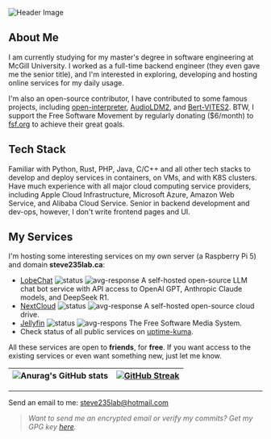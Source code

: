 ![Header Image](https://api.minio.steve235lab.ca/public/rareview_5.jpg)

## About Me

I am currently studying for my master's degree in software engineering at McGill University. I worked as a full-time backend engineer (they even gave me the senior title), and I'm interested in exploring, developing and hosting online services for my daily usage.  

I'm also an open-source contributor, I have contributed to some famous projects, including [open-interpreter](https://github.com/OpenInterpreter/open-interpreter), [AudioLDM2](https://github.com/haoheliu/AudioLDM2), and [Bert-VITES2](https://github.com/fishaudio/Bert-VITS2). BTW, I support the Free Software Movement by regularly donating ($6/month) to [fsf.org](https://fsf.org/) to achieve their great goals.

## Tech Stack

Familiar with  Python, Rust, PHP, Java, C/C++ and all other tech stacks to develop and deploy services in containers, on VMs, and with K8S clusters. Have much experience with all major cloud computing service providers, including Apple Cloud Infrastructure, Microsoft Azure, Amazon Web Service, and Alibaba Cloud Service. Senior in backend development and dev-ops, however, I don't write frontend pages and UI.

## My Services

I'm hosting some interesting services on my own server (a Raspberry Pi 5) and domain **steve235lab.ca**:

- [LobeChat](https://lobechat.steve235lab.ca/) ![status](https://uptime-kuma.steve235lab.ca/api/badge/1/status) ![avg-response](https://uptime-kuma.steve235lab.ca/api/badge/1/avg-response) A self-hosted open-source LLM chat bot service with API access to OpenAI GPT, Anthropic Claude models, and DeepSeek R1.
- [NextCloud](https://nextcloud.steve235lab.ca/) ![status](https://uptime-kuma.steve235lab.ca/api/badge/2/status) ![avg-response](https://uptime-kuma.steve235lab.ca/api/badge/2/avg-response) A self-hosted open-source cloud drive.
- [Jellyfin](https://jellyfin.steve235lab.ca) ![status](https://uptime-kuma.steve235lab.ca/api/badge/10/status) ![avg-respons](https://uptime-kuma.steve235lab.ca/api/badge/10/avg-response) The Free Software Media System.
- Check status of all public services on [uptime-kuma](https://uptime-kuma.steve235lab.ca/status/steve235lab-ca).

All these services are open to **friends**, for **free**. If you want access to the existing services or even want something new, just let me know.

| ![Anurag's GitHub stats](https://github-readme-stats.vercel.app/api?username=Steve235lab&show_icons=true&theme=ambient_gradient) | [![GitHub Streak](https://streak-stats.demolab.com?user=Steve235lab&theme=rose-pine&hide_border=true&mode=weekly&background=FFFFFF&sideNums=F5A9B8&currStreakNum=F5A9B8&ring=5BCEFA&fire=F5A9B8&dates=F5A9B8&sideLabels=5BCEFA&currStreakLabel=5BCEFA)](https://git.io/streak-stats) |
| ------------------------------------------------------------ | ------------------------------------------------------------ |

---

Send an email to me: steve235lab@hotmail.com

> *Want to send me an encrypted email or verify my commits? Get my GPG key [here](https://keys.openpgp.org/search?q=steve235lab%40hotmail.com).*
